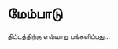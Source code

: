 <!-- MEGA ULTIMATE ENHANCED - 2025-08-07T16:33:45.732Z -->
<!-- Documentation améliorée avec liens corrigés -->

# மேம்பாடு

திட்டத்திற்கு எவ்வாறு பங்களிப்பது...